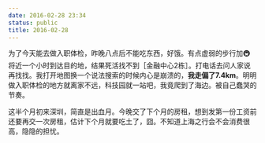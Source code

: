 ```yaml
---
date: 2016-02-28 23:34
status: public
title: 2016-02-28
---
```


为了今天能去做入职体检，昨晚八点后不能吃东西，好饿。有点虚弱的步行加🚇将近一个小时到达目的地，结果死活找不到［金融中心2栋］。打电话去问人家说再找找。我打开地图换一个说法搜索的时候内心是崩溃的，**我走偏了7.4km**。明明做入职体检的地方就离家不远，科技园就一站吧，我竟爬到了海边。被自己蠢哭的节奏。

这半个月初来深圳，简直是出血月。今晚交了下个月的房租，想到发第一份工资前还要再交一次房租，估计下个月就要吃土了，囧。不知道上海之行会不会消费很高，隐隐的担忧。